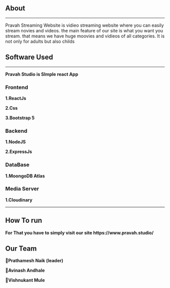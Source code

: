 <b><h2>About</h2></b>
<hr>
Pravah Streaming Website is vidieo streaming website where you can easily stream novies and videos.
the main feature of our site is what you want you stream. that means we have huge moovies and vidieos of all categories. It is not only for adults but also childs

<b><h2>Software Used</h2><b>
  <hr>
  Pravah Studio is SImple react App
<div>
    <b><h3>Frontend</h3></b><p>1.ReactJs</p>
      <p>2.Css</p>
      <p>3.Bootstrap 5</p>
    <b><h3>Backend</h3></b>
      <p>1.NodeJS</p>
      <p>2.ExpressJs</p>
     <b><h3>DataBase</h3></b>
      <p>1.MoongoDB Atlas</p>
     <b><h3>Media Server</h3></b>
      <p>1.Cloudinary</p>
</div>
<hr>
  <b><h2>How To run</h2></b>
  For That you have to simply visit our site https://www.pravah.studio/
  
  
   <b><h2>Our Team </h2></b>
  🔶Prathamesh Naik (leader)  
  
  🔶Avinash Andhale  
  
  🔶Vishnukant Mule
  
  
